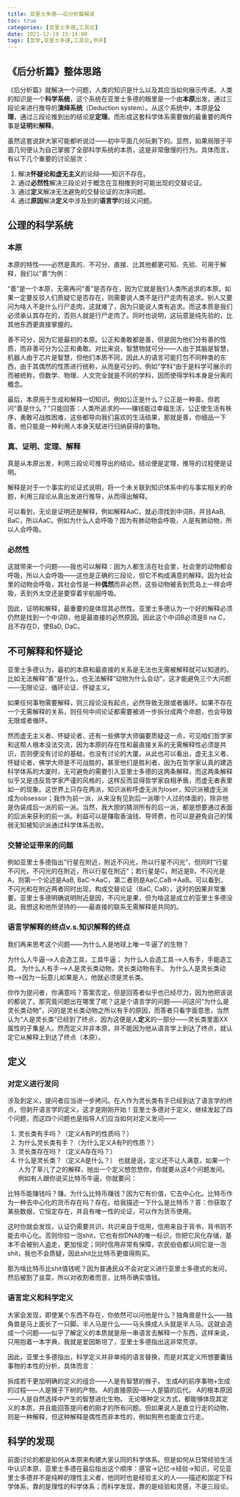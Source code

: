 ```yaml
---
title: 亚里士多德——后分析篇解读
toc: true
categories: [亚里士多德,工具论]
date: 2021-12-19 15:14:00
tags: [哲学,亚里士多德,工具论,书评]
---
```


## 《后分析篇》整体思路

《后分析篇》就解决一个问题，人类的知识是什么以及其应当如何展示传递。人类的知识是一个**科学系统**，这个系统在亚里士多德的眼里是一个由**本原**出发，通过三段论来进行推导的**演绎系统**（Deduction system）。从这个系统中，本原是**公理**，通过三段论推到出的结论是**定理**。而形成这套科学体系需要做的最重要的两件事是**证明**和**解释**。

虽然这套说辞大家可能都听说过——初中平面几何玩剩下的。显然，如果局限于平面几何便认为自己掌握了全部科学系统的本质，这是非常傲慢的行为。具体而言，有以下几个重要的讨论层次：

1. 解决**怀疑论和虚无主义**的论辩——知识不存在。
2. 通过**必然性**解决三段论对于概念在互相推到时可能出现的交替论证。
3. 通过**定义**解决无法避免的交替论证的次序问题。
4. 通过**原因**解决**定义**中涉及到的**语言学**的歧义问题。

## 公理的科学系统

### 本原

本原的特性——必然是真的、不可分、直接、比其他都更可知、先验、可用于解释，我们以”善“为例：

“善”是一个本原，无需再问“善”是否存在，因为它就是我们人类所追求的本原。如果一定要反驳人们质疑它是否存在，则需要说人类不是行尸走肉有追求。别人又要问为啥人不是什么行尸走肉，这就难了，因为只能说人类有追求。而这本质是我们必须承认其存在的，否则人就是行尸走肉了。同时也说明，这玩意是纯先验的，比其他东西更直接掌握的。

善不可分，因为它是最初的本原。公正和勇敢都是善，但是因为他们分有善的性质，而非善可分为公正和勇敢。对比来说，智慧物就可分——人由于其脑是智慧，机器人由于芯片是智慧，但他们本质不同，因此人的语言可能打包不同种类的东西，由于其偶然的性质进行统称，从而是可分的。例如”学科“由于是科学可展示的而被统称，但数学、物理、人文完全就是不同的学科，因而使得学科本身是分离的概念。

最后，本原用于生成和解释一切知识。例如公正是什么？公正是一种善。但若问“善是什么？”只能回答：人类所追求的——赚钱能过幸福生活，公正使生活有秩序，勇敢可战胜困难，这些都导向我们喜欢的生活结果，那就是善，你细品一下善。他只能是一种利用人本身天赋进行归纳获得的事物。

### 真、证明、定理、解释

真是从本原出发，利用三段论可推导出的结论。结论便是定理，推导的过程便是证明。

解释是对于一个事实的论证式说明，将一个未关联到知识体系中的与事实相关的命题，利用三段论从真出发进行推导，从而得出解释。

可以看到，无论是证明还是解释，例如解释AaC，就必须找到中词B，并且AaB, BaC，所以AaC。例如为什么人会呼吸？因为有肺动物会呼吸，人是有肺动物，所以人会呼吸。

### 必然性

这就带来一个问题——我也可以解释：因为人都生活在社会里，社会里的动物都会呼吸，所以人会呼吸——这也是正确的三段论，但它不构成满意的解释。因为社会里的动物会呼吸，其社会性是一种**偶然**而非必然，这些动物被丢到荒岛上一样会呼吸，丢到外太空还是要穿着宇航服呼吸。

因此，证明和解释，最重要的是体现其必然性。亚里士多德认为一个好的解释必须仍然是找到一个中词B，他是最直接的必然原因。因此这个中词B必须是B na C，且不存在D，使BaD, DaC。

## 不可解释和怀疑论

亚里士多德认为，最初的本原和最直接的关系是无法也无需被解释就可以知道的。比如无法解释“善”是什么，也无法解释“动物为什么会动”，这才能避免三个大问题——无限论证、循环论证、怀疑主义。

如果任何事物需要解释，则三段论没有起点，必然导致无限或者循环。如果不存在一个无需解释的关系，则任何中间论证都需要被进一步拆分成两个命题，也会导致无限或者循环。

然而虚无主义者、怀疑论者、还有一些佛学大师偏要质疑这一点，可见咱们哲学家和这帮人根本没法交流，因为本原的存在性和最直接关系的无需解释性必须是共识，否则便没有讨论的基础，也没有讨论的大厦。从此也可以看出，虚无主义者、怀疑论者、佛学大师是不可战胜的，甚至他们是胜利者，因为在哲学家认真的建造科学体系的大厦时，无可避免的需要引入亚里士多德的这两条解释，而这两条解释似乎又是违反哲学家严谨的风格的，这样反而显得哲学家自相矛盾，而虚无者表里如一的现象。这世界上只存在两派，知识派称呼虚无派为loser，知识派被虚无派成为obsessor；我作为前一派，从来没有见到后一派哪个人过的体面的，除非他是伪装成后一派的前一派。当然，我大胆的猜测所有的后一派，都是想要通过表面的后派来获利的前一派。利益可以是赚取香油钱、导师费，也可以是避免自己的懦弱无知被知识派通过科学体系击败。

### 交替论证带来的问题

例如亚里士多德指出“行星在附近，附近不闪光，所以行星不闪光”，但同时“行星不闪光，不闪光的在附近，所以行星在附近”；若行星是C，附近是B，不闪光是A，则第一个论述是AaB, BaC->AaC，第二者则是AaC,CaB->AaB。可以看到，不闪光和在附近两者同时出现，构成交替论证（BaC, CaB），这时的因果非常重要。亚里士多德明确说明附近是因，不闪光是果，但为啥这是成立的亚里士多德没说。我想这和他所坚持的——最直接的联系无需解释是共同的。

### 语言学解释的终点v.s.知识解释的终点

我们再来思考这个问题——为什么人是地球上唯一牛逼了的生物？

为什么人牛逼-->人会造工具，工具牛逼；
为什么人会造工具-->人有手，手能造工具。
为什么人有手-->人是灵长类动物，灵长类动物有手。
为什么人是灵长类动物-->因为一玩意儿如果是人，他就必须是灵长类。

你作为提问者，你满意吗？答案否定。但是回答者似乎也已经尽力，因为他把该说的都说了。那究竟问题出在哪里了呢？这是个语言学的问题——问这问“为什么是灵长类动物”，问的是灵长类动物之所以有手的原因，而答者只看字面意思，当然认为“人是灵长类”已经到了终点，因为这便是人**定义**的一部分——灵长类里面XX属性的子集是人。然而定义并非本原，并不能因为他从语言学上到达了终点，就认定它从解释上到达了终点（本原）。

## 定义

### 对定义进行发问

涉及到定义，提问者应当进一步拷问。在人作为灵长类有手已经到达了语言学的终点，但剥开语言学的定义，这才是刚刚开始！亚里士多德对于定义，继续发起了四个问题，而这四个问题也是指导人们应当如何对定义发问——

1. 灵长类有手吗？（定义A有P的性质吗？）
2. 为什么灵长类有手？（为什么定义A有P的性质？）
3. 灵长类存在吗？（定义A存在吗？）
4. 什么是灵长类？（定义A是什么？）
也就是说，定义还不让人满意，如果一个人为了草儿了之的解释，抛出一个定义想忽悠你，你就要从这4个问题发问。例如有人跟你说买比特币牛逼，你就要问：

比特币能赚钱吗？赚。为什么比特币赚钱？因为它有价值，它去中心化。比特币作为一种去中心化的货币存在吗？存在。给我描述一下什么是比特币？答：你获取了某些数据，它恒定存在，并且有唯一性的论证，可以作为货币使用。

这时你就会发现，认证仍需要共识，共识来自于信用，信用来自于背书，背书则不能去中心化。否则你拉一泡shit，它也有你DNA的唯一标识，你把它风化存储，基本不会被别人盗走，更加恒定；同时信用非常有保障，农民伯伯都认同它是一泡shit，我也不会质疑，因此shit比比特币更值得购买。

那为啥比特币比shit值钱呢？因为普通民众不会对定义进行亚里士多德式的发问，然后被割了韭菜，所以对收割者而言，比特币确实值钱。

### 语言定义和科学定义

大家会发现，即使某个东西不存在，你依然可以问他是什么？独角兽是什么——独角兽是马上面长了一只脚。半人马是什么——马头换成人头就是半人马。这就会造成一个问题——似乎了解定义的本质就是用一串语言去解释一个东西，这样来说，只用抱着一本字典，我就是爱因斯坦了，亚里士多德指出这非常荒谬。

因此，亚里士多德指出，科学定义并非单纯的语言替换，而是对其定义所想要囊括事物的本性的分析，具体而言：

拆成若干更加明确的定义的组合——人是有智慧的猴子。
生成A的前序事物+生成的过程——人是猴子下树的产物。
A的直接原因——人是猿的后代。
A的根本原因——人是自然选择中产生的智慧进化生物。
无论哪种定义方式，都能够体现其定义的本质，并且能回答提问者的刚才的所有问题。但如果说人是直立行走的动物，则是一种解释，但这种解释是偶性而非本性的，例如狗熊也能直立行走。

## 科学的发现

前面讨论的都是如何从本原来构建大家认同的科学体系。但是如何从日常经验生活中认识本原，亚里士多德在最后指出这个顺序：感官->记忆->经验->知识，可见亚里士多德并不是纯粹的理性主义者，他同时也是经验主义的人——描述和固定下科学体系，靠的是理性的科学体系；而科学发现，靠的是经验和灵感，不是三段论。
